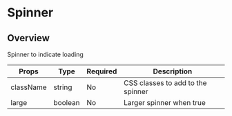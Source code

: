 # Spinner

## Overview

Spinner to indicate loading


Props | Type | Required | Description
----- | ---- | -------- | -----------
className | string | No | CSS classes to add to the spinner
large | boolean | No | Larger spinner when true
